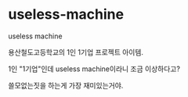 # useless-machine
useless machine

용산철도고등학교의 1인 1기업 프로젝트 아이템.

1인 "1기업"인데 useless machine이라니 조금 이상하다고?

쓸모없는짓을 하는게 가장 재미있는거야.
